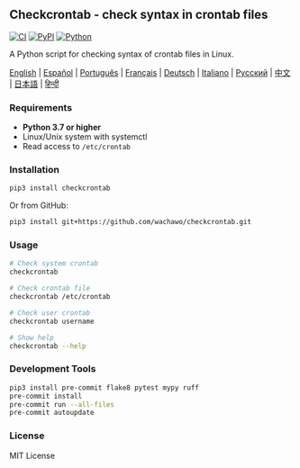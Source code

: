## Checkcrontab - check syntax in crontab files

[![CI](https://github.com/wachawo/checkcrontab/actions/workflows/ci.yml/badge.svg)](https://github.com/wachawo/checkcrontab/actions/workflows/ci.yml)
[![PyPI](https://img.shields.io/pypi/v/checkcrontab.svg)](https://pypi.org/project/checkcrontab/)
[![Python](https://img.shields.io/pypi/pyversions/checkcrontab.svg)](https://pypi.org/project/checkcrontab/)

A Python script for checking syntax of crontab files in Linux.

[English](README.md) | [Español](docs/README_ES.md) | [Português](docs/README_PT.md) | [Français](docs/README_FR.md) | [Deutsch](docs/README_DE.md) | [Italiano](docs/README_IT.md) | [Русский](docs/README_RU.md) | [中文](docs/README_ZH.md) | [日本語](docs/README_JA.md) | [हिन्दी](docs/README_HI.md)

### Requirements

- **Python 3.7 or higher**
- Linux/Unix system with systemctl
- Read access to `/etc/crontab`

### Installation

```bash
pip3 install checkcrontab
```

Or from GitHub:

```bash
pip3 install git+https://github.com/wachawo/checkcrontab.git
```

### Usage

```bash
# Check system crontab
checkcrontab

# Check crontab file
checkcrontab /etc/crontab

# Check user crontab
checkcrontab username

# Show help
checkcrontab --help
```

### Development Tools

```bash
pip3 install pre-commit flake8 pytest mypy ruff
pre-commit install
pre-commit run --all-files
pre-commit autoupdate
```

### License

MIT License
